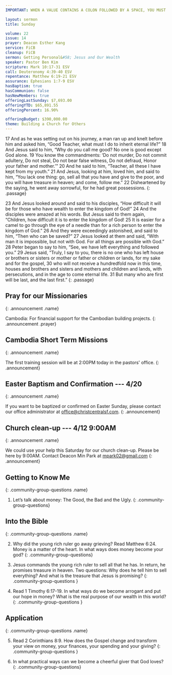 ```yaml
---
IMPORTANT: WHEN A VALUE CONTAINS A COLON FOLLOWED BY A SPACE, YOU MUST USE &#58;

layout: sermon
title: Sunday

volume: 22
issue: 14
prayer: Deacon Esther Kang
service: FiCB
cleanup: FiCB
sermon: Getting Personal&#58; Jesus and Our Wealth
speaker: Pastor Ben Kim
scripture: Mark 10:17-31 ESV
call: Deuteronomy 4:39-40 ESV
repentance: Matthew 6:19-21 ESV
assurance: Ephesians 1:7-9 ESV
hasBaptism: true
hasCommunion: false
hasNewMembers: true
offeringLastSunday: $7,693.00
offeringYTD: $65,891.55
offeringPercent: 16.90%

offeringBudget: $390,000.00
theme: Building a Church for Others
---
```


17 And as he was setting out on his journey, a man ran up and knelt before him and asked him, “Good Teacher, what must I do to inherit eternal life?” 18 And Jesus said to him, “Why do you call me good? No one is good except God alone. 19 You know the commandments: ‘Do not murder, Do not commit adultery, Do not steal, Do not bear false witness, Do not defraud, Honor your father and mother.’” 20 And he said to him, “Teacher, all these I have kept from my youth.” 21 And Jesus, looking at him, loved him, and said to him, “You lack one thing: go, sell all that you have and give to the poor, and you will have treasure in heaven; and come, follow me.” 22 Disheartened by the saying, he went away sorrowful, for he had great possessions.
{: .passage}

23 And Jesus looked around and said to his disciples, “How difficult it will be for those who have wealth to enter the kingdom of God!” 24 And the disciples were amazed at his words. But Jesus said to them again, “Children, how difficult it is to enter the kingdom of God! 25 It is easier for a camel to go through the eye of a needle than for a rich person to enter the kingdom of God.” 26 And they were exceedingly astonished, and said to him, “Then who can be saved?” 27 Jesus looked at them and said, “With man it is impossible, but not with God. For all things are possible with God.” 28 Peter began to say to him, “See, we have left everything and followed you.” 29 Jesus said, “Truly, I say to you, there is no one who has left house or brothers or sisters or mother or father or children or lands, for my sake and for the gospel, 30 who will not receive a hundredfold now in this time, houses and brothers and sisters and mothers and children and lands, with persecutions, and in the age to come eternal life. 31 But many who are first will be last, and the last first.”
{: .passage}

## Pray for our Missionaries
{: .announcement .name}

Cambodia: For financial support for the Cambodian building projects. 
{: .announcement .prayer}

## Cambodia Short Term Missions
{: .announcement .name}

The first training session will be at 2:00PM today in the pastors' office.
{: .announcement}

## Easter Baptism and Confirmation --- 4/20
{: .announcement .name}

If you want to be baptized or confirmed on Easter Sunday, please contact our office administrator at office@christcentralsf.com.
{: .announcement}

## Church clean-up --- 4/12 9:00AM
{: .announcement .name}

We could use your help this Saturday for our church clean-up. Please be here by 9:00AM. Contact Deacon Min Park at mpark02@gmail.com
{: .announcement}

## Getting to Know Me
{: .community-group-questions .name}

1) Let’s talk about money: The Good, the Bad and the Ugly.
{: .community-group-questions}

## Into the Bible
{: .community-group-questions .name}

2) Why did the young rich ruler go away grieving? Read Matthew 6:24. Money is a matter of the heart. In what ways does money become your god?
{: .community-group-questions}

3) Jesus commands the young rich ruler to sell all that he has. In return, he promises treasure in heaven. Two questions: Why does he tell him to sell everything? And what is the treasure that Jesus is promising?
{: .community-group-questions }

4) Read 1 Timothy 6:17-19. In what ways do we become arrogant and put our hope in money? What is the real purpose of our wealth in this world?
{: .community-group-questions }

## Application
{: .community-group-questions .name}

5) Read 2 Corinthians 8:9. How does the Gospel change and transform your view on money, your finances, your spending and your giving?
{: .community-group-questions }

6) In what practical ways can we become a cheerful giver that God loves?
{: .community-group-questions}
